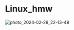 # Linux_hmw

![photo_2024-02-28_22-13-48](https://github.com/NataliaPnk/Linux_hmw/assets/156689583/723d304a-f831-4607-87a1-fd12e36f0855)

